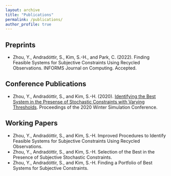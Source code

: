 ```yaml
---
layout: archive
title: "Publications"
permalink: /publications/
author_profile: true
---
```


## Preprints
* Zhou, Y., Andradóttir, S., Kim, S.-H., and Park, C. (2022). Finding Feasible Systems for Subjective Constraints Using Recycled Observations. INFORMS Journal on Computing. Accepted.

## Conference Publications
* Zhou, Y., Andradóttir, S., and Kim, S.-H. (2020). [Identifying the Best System in the Presense of Stochastic Constraints with Varying Thresholds](https://ieeexplore.ieee.org/abstract/document/9384097). Proceedings of the 2020 Winter Simulation Conference. 

## Working Papers
* Zhou, Y., Andradóttir, S., and Kim, S.-H. Improved Procedures to Identify Feasible Systems for Subjective Constraints Using Recycled Observations.
* Zhou, Y., Andradóttir, S., and Kim, S.-H. Selection of the Best in the Presence of Subjective Stochastic Constraints.
* Zhou, Y., Andradóttir, S., and Kim, S.-H. Finding a Portfolio of Best Systems for Subjective Constraints.

